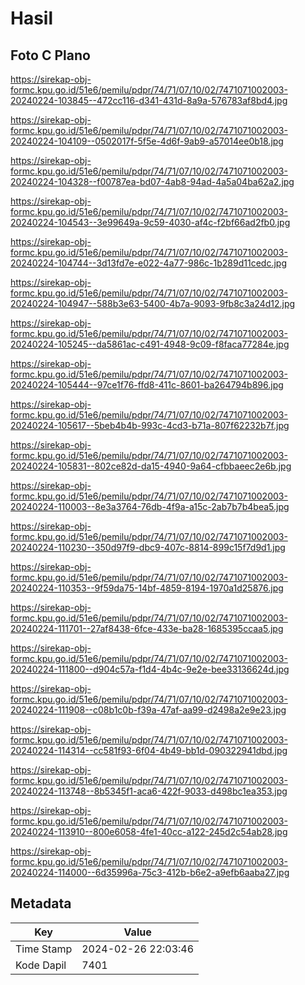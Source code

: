 # Hasil

## Foto C Plano

https://sirekap-obj-formc.kpu.go.id/51e6/pemilu/pdpr/74/71/07/10/02/7471071002003-20240224-103845--472cc116-d341-431d-8a9a-576783af8bd4.jpg

https://sirekap-obj-formc.kpu.go.id/51e6/pemilu/pdpr/74/71/07/10/02/7471071002003-20240224-104109--0502017f-5f5e-4d6f-9ab9-a57014ee0b18.jpg

https://sirekap-obj-formc.kpu.go.id/51e6/pemilu/pdpr/74/71/07/10/02/7471071002003-20240224-104328--f00787ea-bd07-4ab8-94ad-4a5a04ba62a2.jpg

https://sirekap-obj-formc.kpu.go.id/51e6/pemilu/pdpr/74/71/07/10/02/7471071002003-20240224-104543--3e99649a-9c59-4030-af4c-f2bf66ad2fb0.jpg

https://sirekap-obj-formc.kpu.go.id/51e6/pemilu/pdpr/74/71/07/10/02/7471071002003-20240224-104744--3d13fd7e-e022-4a77-986c-1b289d11cedc.jpg

https://sirekap-obj-formc.kpu.go.id/51e6/pemilu/pdpr/74/71/07/10/02/7471071002003-20240224-104947--588b3e63-5400-4b7a-9093-9fb8c3a24d12.jpg

https://sirekap-obj-formc.kpu.go.id/51e6/pemilu/pdpr/74/71/07/10/02/7471071002003-20240224-105245--da5861ac-c491-4948-9c09-f8faca77284e.jpg

https://sirekap-obj-formc.kpu.go.id/51e6/pemilu/pdpr/74/71/07/10/02/7471071002003-20240224-105444--97ce1f76-ffd8-411c-8601-ba264794b896.jpg

https://sirekap-obj-formc.kpu.go.id/51e6/pemilu/pdpr/74/71/07/10/02/7471071002003-20240224-105617--5beb4b4b-993c-4cd3-b71a-807f62232b7f.jpg

https://sirekap-obj-formc.kpu.go.id/51e6/pemilu/pdpr/74/71/07/10/02/7471071002003-20240224-105831--802ce82d-da15-4940-9a64-cfbbaeec2e6b.jpg

https://sirekap-obj-formc.kpu.go.id/51e6/pemilu/pdpr/74/71/07/10/02/7471071002003-20240224-110003--8e3a3764-76db-4f9a-a15c-2ab7b7b4bea5.jpg

https://sirekap-obj-formc.kpu.go.id/51e6/pemilu/pdpr/74/71/07/10/02/7471071002003-20240224-110230--350d97f9-dbc9-407c-8814-899c15f7d9d1.jpg

https://sirekap-obj-formc.kpu.go.id/51e6/pemilu/pdpr/74/71/07/10/02/7471071002003-20240224-110353--9f59da75-14bf-4859-8194-1970a1d25876.jpg

https://sirekap-obj-formc.kpu.go.id/51e6/pemilu/pdpr/74/71/07/10/02/7471071002003-20240224-111701--27af8438-6fce-433e-ba28-1685395ccaa5.jpg

https://sirekap-obj-formc.kpu.go.id/51e6/pemilu/pdpr/74/71/07/10/02/7471071002003-20240224-111800--d904c57a-f1d4-4b4c-9e2e-bee33136624d.jpg

https://sirekap-obj-formc.kpu.go.id/51e6/pemilu/pdpr/74/71/07/10/02/7471071002003-20240224-111908--c08b1c0b-f39a-47af-aa99-d2498a2e9e23.jpg

https://sirekap-obj-formc.kpu.go.id/51e6/pemilu/pdpr/74/71/07/10/02/7471071002003-20240224-114314--cc581f93-6f04-4b49-bb1d-090322941dbd.jpg

https://sirekap-obj-formc.kpu.go.id/51e6/pemilu/pdpr/74/71/07/10/02/7471071002003-20240224-113748--8b5345f1-aca6-422f-9033-d498bc1ea353.jpg

https://sirekap-obj-formc.kpu.go.id/51e6/pemilu/pdpr/74/71/07/10/02/7471071002003-20240224-113910--800e6058-4fe1-40cc-a122-245d2c54ab28.jpg

https://sirekap-obj-formc.kpu.go.id/51e6/pemilu/pdpr/74/71/07/10/02/7471071002003-20240224-114000--6d35996a-75c3-412b-b6e2-a9efb6aaba27.jpg


## Metadata

| Key        | Value               |
| ---------- | ------------------- |
| Time Stamp | 2024-02-26 22:03:46 |
| Kode Dapil | 7401                |



